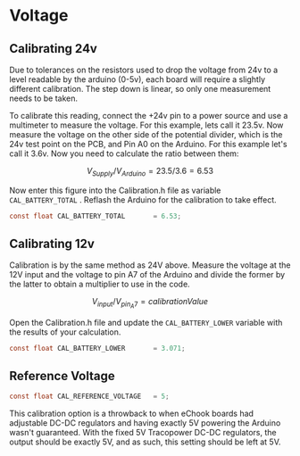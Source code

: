# Voltage

## Calibrating 24v

Due to tolerances on the resistors used to drop the voltage from 24v to a level readable by the arduino (0-5v), each board will require a slightly different calibration. The step down is linear, so only one measurement needs to be taken.

To calibrate this reading, connect the +24v pin to a power source and use a multimeter to measure the voltage. For this example, lets call it 23.5v. Now measure the voltage on the other side of the potential divider, which is the 24v test point on the PCB, and Pin A0 on the Arduino. For this example let's call it 3.6v. Now you need to calculate the ratio between them:

$$
{V_{Supply} / V_{Arduino}} = 23.5/3.6 = 6.53
$$

Now enter this figure into the Calibration.h file as variable `CAL_BATTERY_TOTAL` . Reflash the Arduino for the calibration to take effect.

```c
const float CAL_BATTERY_TOTAL       = 6.53;
```

## Calibrating 12v

Calibration is by the same method as 24V above. Measure the voltage at the 12V input and the voltage to pin A7 of the Arduino and divide the former by the latter to obtain a multiplier to use in the code.

$$
V_{input}/V_{pin_A7} = calibration Value
$$

Open the Calibration.h file and update the `CAL_BATTERY_LOWER` variable with the results of your calculation.

```c
const float CAL_BATTERY_LOWER       = 3.071;
```

## Reference Voltage

```c
const float CAL_REFERENCE_VOLTAGE   = 5;
```

This calibration option is a throwback to when eChook boards had adjustable DC-DC regulators and having exactly 5V powering the Arduino wasn't guaranteed. With the fixed 5V Tracopower DC-DC regulators, the output should be exactly 5V, and as such, this setting should be left at 5V.

